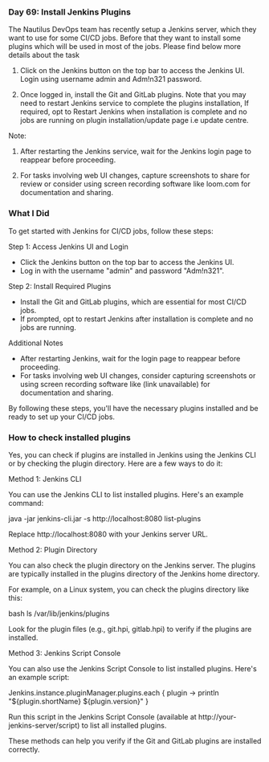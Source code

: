 ### Day 69: Install Jenkins Plugins

The Nautilus DevOps team has recently setup a Jenkins server, which they want to use for some CI/CD jobs. Before that they want to install some plugins which will be used in most of the jobs. Please find below more details about the task



1. Click on the Jenkins button on the top bar to access the Jenkins UI. Login using username admin and Adm!n321 password.


2. Once logged in, install the Git and GitLab plugins. Note that you may need to restart Jenkins service to complete the plugins installation, If required, opt to Restart Jenkins when installation is complete and no jobs are running on plugin installation/update page i.e update centre.

Note:

1. After restarting the Jenkins service, wait for the Jenkins login page to reappear before proceeding.

2. For tasks involving web UI changes, capture screenshots to share for review or consider using screen recording software like loom.com for documentation and sharing.



### What I Did

To get started with Jenkins for CI/CD jobs, follow these steps:

Step 1: Access Jenkins UI and Login

- Click the Jenkins button on the top bar to access the Jenkins UI.
- Log in with the username "admin" and password "Adm!n321".

Step 2: Install Required Plugins

- Install the Git and GitLab plugins, which are essential for most CI/CD jobs.
- If prompted, opt to restart Jenkins after installation is complete and no jobs are running.

Additional Notes

- After restarting Jenkins, wait for the login page to reappear before proceeding.
- For tasks involving web UI changes, consider capturing screenshots or using screen recording software like (link unavailable) for documentation and sharing.

By following these steps, you'll have the necessary plugins installed and be ready to set up your CI/CD jobs.


### How to check installed plugins

Yes, you can check if plugins are installed in Jenkins using the Jenkins CLI or by checking the plugin directory. Here are a few ways to do it:

Method 1: Jenkins CLI

You can use the Jenkins CLI to list installed plugins. Here's an example command:

java -jar jenkins-cli.jar -s http://localhost:8080 list-plugins

Replace http://localhost:8080 with your Jenkins server URL.

Method 2: Plugin Directory

You can also check the plugin directory on the Jenkins server. The plugins are typically installed in the plugins directory of the Jenkins home directory.

For example, on a Linux system, you can check the plugins directory like this:

bash
ls /var/lib/jenkins/plugins

Look for the plugin files (e.g., git.hpi, gitlab.hpi) to verify if the plugins are installed.

Method 3: Jenkins Script Console

You can also use the Jenkins Script Console to list installed plugins. Here's an example script:

Jenkins.instance.pluginManager.plugins.each { plugin ->
    println "${plugin.shortName} ${plugin.version}"
}

Run this script in the Jenkins Script Console (available at http://your-jenkins-server/script) to list all installed plugins.

These methods can help you verify if the Git and GitLab plugins are installed correctly.
